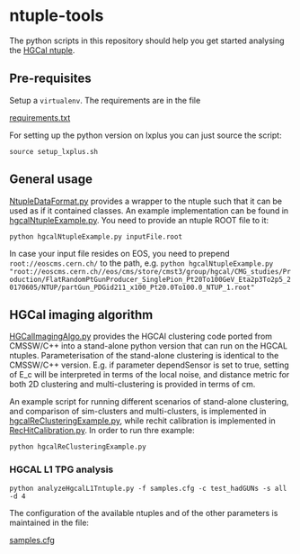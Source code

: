 # ntuple-tools

The python scripts in this repository should help you get started analysing the [HGCal ntuple](https://github.com/CMS-HGCAL/reco-ntuples).

## Pre-requisites

Setup a `virtualenv`. The requirements are in the file

[requirements.txt](requirements.txt)

For setting up the python version on lxplus you can just source the script:

`source setup_lxplus.sh`




## General usage

[NtupleDataFormat.py](NtupleDataFormat.py) provides a wrapper to the ntuple such that it can be used as if it contained classes. An example implementation can be found in [hgcalNtupleExample.py](hgcalNtupleExample.py). You need to provide an ntuple ROOT file to it:
```
python hgcalNtupleExample.py inputFile.root
```
In case your input file resides on EOS, you need to prepend `root://eoscms.cern.ch/` to the path, e.g. `python hgcalNtupleExample.py  "root://eoscms.cern.ch//eos/cms/store/cmst3/group/hgcal/CMG_studies/Production/FlatRandomPtGunProducer_SinglePion_Pt20To100GeV_Eta2p3To2p5_20170605/NTUP/partGun_PDGid211_x100_Pt20.0To100.0_NTUP_1.root"`

## HGCal imaging algorithm

[HGCalImagingAlgo.py](HGCalImagingAlgo.py) provides the HGCAl clustering code ported from CMSSW/C++ into a stand-alone python version that can run on the HGCAL ntuples. Parameterisation of the stand-alone clustering is identical to the CMSSW/C++ version. E.g. if parameter dependSensor is set to true, setting of E_c will be interpreted in terms of the local noise, and distance metric for both 2D clustering and multi-clustering is provided in terms of cm.

An example script for running different scenarios of stand-alone clustering, and comparison of sim-clusters and multi-clusters, is implemented in [hgcalReClusteringExample.py](hgcalReClusteringExample.py), while rechit calibration is implemented in [RecHitCalibration.py](RecHitCalibration.py). In order to run thre example:
```
python hgcalReClusteringExample.py

```
### HGCAL L1 TPG analysis

`python analyzeHgcalL1Tntuple.py -f samples.cfg -c test_hadGUNs -s all -d 4`

The configuration of the available ntuples and of the other parameters is maintained in the file:

[samples.cfg](samples.cfg)

